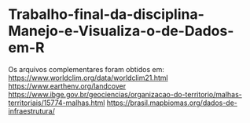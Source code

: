 # Trabalho-final-da-disciplina-Manejo-e-Visualiza-o-de-Dados-em-R
Os arquivos complementares foram obtidos em:
https://www.worldclim.org/data/worldclim21.html
https://www.earthenv.org/landcover
https://www.ibge.gov.br/geociencias/organizacao-do-territorio/malhas-territoriais/15774-malhas.html
https://brasil.mapbiomas.org/dados-de-infraestrutura/
